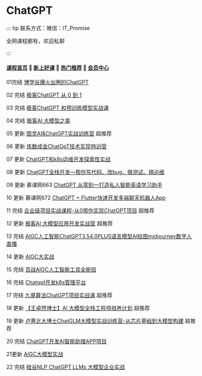 # ChatGPT

::: tip
联系方式：微信：IT_Promise

全网课程都有，欢迎私聊

 

:::

#### [**课程首页**](../../README.md) 💖 [**新上好课**](./xshk.md) 💖 [**热门推荐**](./rmtj.md) 💖 [**会员中心**](./vip.md)



01完结 [博学谷爆火出圈的ChatGPT](https://www.boxuegu.com/live/detail-5593.html)

02 完结 [极客ChatGPT 从 0 到 1](https://time.geekbang.org/opencourse/videointro/100541101)

03 完结 [极客ChatGPT 和预训练模型实战课](https://time.geekbang.org/opencourse/videointro/100541201)

04 完结 [极客AI 大模型之美](https://time.geekbang.org/column/intro/100541001)

05 更新 [图灵AI&ChatGPT实战训练营](https://appgpn9idwb6991.h5.xiaoeknow.com/v1/goods/goods_detail/p_6423fc52e4b0b0bc2bcf0677?fromH5=true) 超推荐

06 更新 [炼数成金ChatGpT技术实现特训营](http://www.dataguru.cn/bootcamp-41.html)

07 更新 [ChatGPT和k8s运维开发探索性实战](https://www.jtthink.com/course/212)

08 更新 [ChatGPT全栈开发—帮你写代码、改bug、做测试、搞运维](https://mp.weixin.qq.com/s/3eN-EFjMB5dqOJp2S9ZdFg)

09 更新 慕课网663 [ChatGPT 从零到一打造私人智能英语学习助手](https://coding.imooc.com/class/663.html)

10 更新 慕课网672 [ChatGPT + Flutter快速开发多端聊天机器人App](https://coding.imooc.com/class/672.html)

11 完结 [企业级项目实战课程-从0带你实现ChatGPT项目](https://ke.qq.com/course/6031074) 超推荐

12 更新 [极客AI 大模型应用开发实战营](https://shimo.im/docs/zdkydGD2VjhKY1q6/read) 超推荐

13 完结 [AIGC人工智能ChatGPT3.54.0PLUS语言模型AI绘图midjourney数字人直播](https://edu.51cto.com/course/34033.html)

14 更新 [AIGC大实战](https://ke.gupaoedu.cn/course/vip/2101)

15 完结 [百战AIGC人工智能工具全能班](https://www.itbaizhan.com/stages/id/42)

16 完结 [Chatgpt开发k8s管理平台](https://edu.51cto.com/course/33969.html)

17 完结 [九章算法ChatGPT项目实战课](https://www.jiuzhang.com/course/150) 超推荐

18 更新 [【王卓然博士】AI 大模型全栈工程师培养计划](
https://www.zhihu.com/xen/market/remix/training/1658062407640682496?utm_campaign=zhihumarket&utm_medium=social&utm_source=wechat&utm_content=messages_share) 超推荐

19 更新  [卢菁北大博士ChatGLM大模型实战训练营-从芯片基础到大模型构建](https://edu.51cto.com/course/34244.html) 超推荐

20 完结 [ChatGPT开发AI智能助理APP项目](https://edu.51cto.com/course/33498.html)

21更新 [AIGC大模型实战](https://www.boxuegu.com/course/outline-5647.html)

22 完结 [硅谷NLP ChatGPT LLMs 大模型企业实战](https://appybiyrtzd9613.h5.xiaoeknow.com/v1/goods/goods_detail/p_62277327e4b066e9608d08ba)